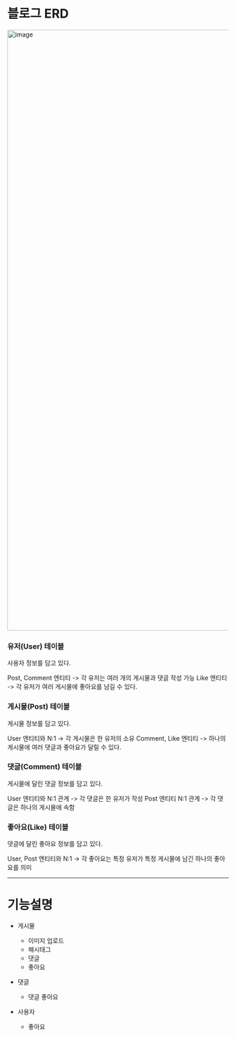 
# 블로그 ERD
<img width="1369" alt="image" src="https://github.com/user-attachments/assets/af2927a9-2182-4d96-bc8f-169220030858">

### 유저(User) 테이블
사용자 정보를 담고 있다.

Post, Comment 엔티티 -> 각 유저는 여러 개의 게시물과 댓글 작성 가능
Like 엔티티 -> 각 유저가 여러 게시물에 좋아요를 남길 수 있다.

### 게시물(Post) 테이블
게시물 정보를 담고 있다.

User 엔티티와 N:1 -> 각 게시물은 한 유저의 소유
Comment, Like 엔티티 -> 하나의 게시물에 여러 댓글과 좋아요가 달릴 수 있다.

### 댓글(Comment) 테이블
게시물에 달린 댓글 정보를 담고 있다.

User 엔티티와 N:1 관계 -> 각 댓글은 한 유저가 작성
Post 엔티티 N:1 관계 -> 각 댓글은 하나의 게시물에 속함

### 좋아요(Like) 테이블
댓글에 달린 좋아요 정보를 담고 있다.

User, Post 엔티티와 N:1 -> 각 좋아요는 특정 유저가 특정 게시물에 남긴 하나의 좋아요를 의미

---
# 기능설명
- 게시물
  - 이미지 업로드
  - 해시태그
  - 댓글
  - 좋아요
 
- 댓글
  - 댓글 좋아요

- 사용자
  - 좋아요

